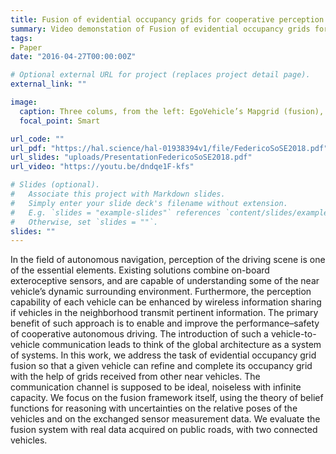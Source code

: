 ```yaml
---
title: Fusion of evidential occupancy grids for cooperative perception
summary: Video demonstation of Fusion of evidential occupancy grids for cooperative perception.
tags:
- Paper
date: "2016-04-27T00:00:00Z"

# Optional external URL for project (replaces project detail page).
external_link: ""

image:
  caption: Three colums, from the left: EgoVehicle’s Mapgrid (fusion), EgoVehicle’s camera and Scangrid, OtherVehicle’s camera and Scangrid
  focal_point: Smart

url_code: ""
url_pdf: "https://hal.science/hal-01938394v1/file/FedericoSoSE2018.pdf"
url_slides: "uploads/PresentationFedericoSoSE2018.pdf"
url_video: "https://youtu.be/dndqe1F-kfs"

# Slides (optional).
#   Associate this project with Markdown slides.
#   Simply enter your slide deck's filename without extension.
#   E.g. `slides = "example-slides"` references `content/slides/example-slides.md`.
#   Otherwise, set `slides = ""`.
slides: ""
---
```


In the field of autonomous navigation, perception of
the driving scene is one of the essential elements. Existing solutions combine on-board exteroceptive sensors, and are capable of
understanding some of the near vehicle’s dynamic surrounding
environment. Furthermore, the perception capability of each
vehicle can be enhanced by wireless information sharing if
vehicles in the neighborhood transmit pertinent information.
The primary benefit of such approach is to enable and improve
the performance–safety of cooperative autonomous driving. The
introduction of such a vehicle-to-vehicle communication leads to
think of the global architecture as a system of systems. In this
work, we address the task of evidential occupancy grid fusion so
that a given vehicle can refine and complete its occupancy grid
with the help of grids received from other near vehicles. The
communication channel is supposed to be ideal, noiseless with
infinite capacity. We focus on the fusion framework itself, using
the theory of belief functions for reasoning with uncertainties on
the relative poses of the vehicles and on the exchanged sensor
measurement data. We evaluate the fusion system with real data
acquired on public roads, with two connected vehicles.
